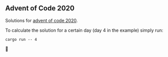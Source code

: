 ## Advent of Code 2020

Solutions for [advent of code 2020](https://adventofcode.com/2020).

To calculate the solution for a certain day (day 4 in the example) simply run:
```
cargo run -- 4
```

🎄